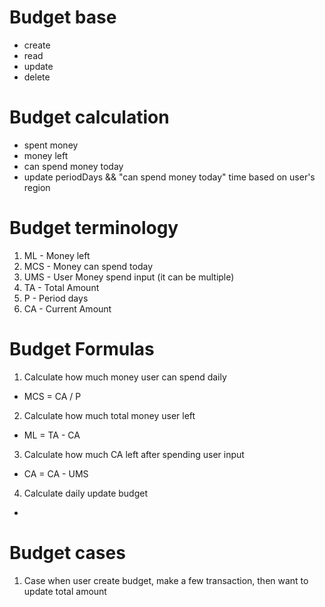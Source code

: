 #  Budget base
- create 
- read
- update 
- delete 

#  Budget calculation 
- spent money
- money left
- can spend money today 
- update periodDays && "can spend money today" time based on user's region 


#  Budget terminology
1. ML  - Money left
2. MCS - Money can spend today
3. UMS - User Money spend input (it can be multiple)
4. TA  - Total Amount
5. P   - Period days
6. CA  - Current Amount

#  Budget Formulas

1. Calculate how much money user can spend daily
- MCS = CA / P 
2. Calculate how much total money user left
- ML = TA - CA
3. Calculate how much CA left after spending user input
- CA = CA - UMS
4. Calculate daily update budget
- 


#  Budget cases 
1. Case when user create budget, make a few transaction, then want to update total amount
